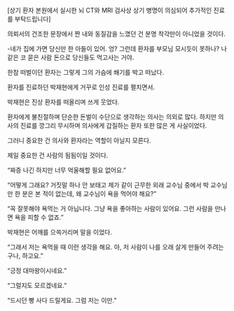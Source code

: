 [상기 환자 본원에서 실시한 뇌 CT와 MRI 검사상 상기 병명이 의심되어 추가적인 진료를 부탁드립니다]

의뢰서의 건조한 문장에서 짠 내와 동질감을 느꼈던 건 분명 착각만이 아니었을 것이다.

-네가 집에 가면 당신만 한 아들이 있어. 엉? 그런데 환자를 부모님 모시듯이 못하나? 나 같은 코 묻은 사람 돈으로 당신들도 먹고사는 거야.

한참 떠벌이던 환자는 그렇게 그의 가슴에 쐐기를 박고 떠났다.

환자를 진료하던 박재현에게 거꾸로 인성 진료를 펼치면서.

박재현은 진상 환자를 떠올리며 쓰게 웃었다.

환자에게 불친절하며 단순한 돈벌이 수단으로 생각하는 의사는 의외로 많다. 하지만 의사의 진료를 깡그리 무시하며 의사에게 갑질하는 환자 또한 많은 게 사실이었다.

그러니 중요한 건 의사와 환자라는 역할이 아닐지 모른다.

제일 중요한 건 사람의 됨됨이일 것이다.

“짜증 나긴 하지만 너무 억울해할 필요 없어요.”

“어떻게 그래요? 거짓말 하나 안 보태고 제가 같이 근무한 외래 교수님 중에서 박 교수님만 한 분은 본 적이 없는데, 왜 교수님이 욕을 먹어야 해요?”

“꼭 잘못해야 욕먹는 거 아닙니다. 그냥 욕을 좋아하는 사람이 있어요. 그런 사람을 만나면 욕을 피할 수 없죠.”

박재현은 어깨를 으쓱거리며 말을 이었다.

“그래서 저는 욕먹을 때 이런 생각을 해요. 아, 저 사람이 나를 오래 살게 만들어 주려는구나, 하고요.”

“긍정 대마왕이시네요.”

“그럴지도 모르겠네요.”

“드시던 빵 사다 드릴게요. 그럼 저는 이만.”
